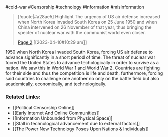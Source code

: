 #cold-war #Censorship #technology #information #misinformation 

> [!quote|#a28ae5] Highlight
> The urgency of US air defense increased when North Korea invaded South Korea on 25 June 1950 and when China intervened on 26 November of that year, thus bringing the specter of nuclear war with the communist world even closer.
>
> [Page 2](zotero://open-pdf/library/items/MX3ABQ56?page=2) [[2023-04-10#10:29 am]]

1950 when North Korea Invaded South Korea, forcing US air defense to advance significantly in a short period of time. The threat of nuclear war focred the United States to advance techologically in order to survive as a nation. We saw this in World War 1 and World War 2. Countries are fighting for their side and thus the competition is life and death, furthermore, forcing said countries to challenge one another no only on the battle field but also  academically, economically, and technologically.

### Related Links:
* [[Political Censorship Online]]
* [[Early Internet And Online Communities]]
* [[Information Unbounded from Physical Space]]
* [[Stall in technological advancement due to external factors]]
* [[The Power New Technology Poses Upon Nations & Individuals]]
